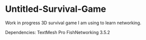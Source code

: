 # Untitled-Survival-Game

Work in progress 3D survival game I am using to learn networking.

Dependencies:
TextMesh Pro
FishNetworking 3.5.2
